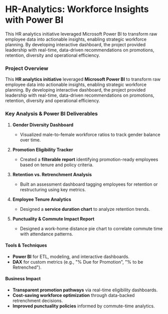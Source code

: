 # HR-Analytics: Workforce Insights with Power BI
This HR analytics initiative leveraged Microsoft Power BI to transform raw employee data into actionable insights, enabling strategic workforce planning. By developing interactive dashboard, the project provided leadership with real-time, data-driven recommendations on promotions, retention, diversity and operational efficiency.

### **Project Overview**  
This **HR analytics initiative** leveraged **Microsoft Power BI** to transform raw employee data into actionable insights, enabling strategic workforce planning. By developing interactive dashboard, the project provided leadership with real-time, data-driven recommendations on promotions, retention, diversity and operational efficiency.  

### **Key Analysis & Power BI Deliverables**  
1. **Gender Diversity Dashboard**  
   - Visualized male-to-female workforce ratios to track gender balance over time.  

2. **Promotion Eligibility Tracker**  
   - Created a **filterable report** identifying promotion-ready employees based on tenure and policy criteria.  

3. **Retention vs. Retrenchment Analysis**  
   - Built an assessment dashboard tagging employees for retention or restructuring using key metrics.  

4. **Employee Tenure Analytics**  
   - Designed a **service duration chart** to analyze retention trends.  

5. **Punctuality & Commute Impact Report**  
   - Designed a work-home distance pie chart to correlate commute time with attendance patterns.  

#### **Tools & Techniques**  
- **Power BI** for ETL, modeling, and interactive dashboards.  
- **DAX** for custom metrics (e.g., "% Due for Promotion", "% to be Retrenched").  

#### **Business Impact**  
- **Transparent promotion pathways** via real-time eligibility dashboards.  
- **Cost-saving workforce optimization** through data-backed retrenchment decisions.  
- **Improved punctuality policies** informed by commute-time analytics.  

